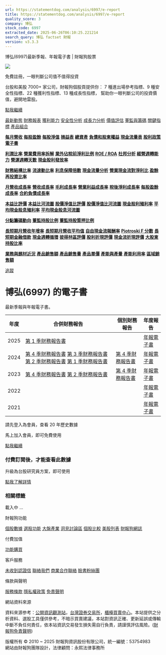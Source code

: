 ```yaml
---
url: https://statementdog.com/analysis/6997/e-report
title: https://statementdog.com/analysis/6997/e-report
quality_score: 3
company: 博弘
stock_code: 6997
extracted_date: 2025-06-26T06:10:25.221214
search_query: 博弘 factset 財報
version: v3.3.3
---
```


博弘(6997)最新季報、年報電子書 | 財報狗股票















![](https://www.facebook.com/tr?id=1265443774131605&ev=PageView&noscript=1)













































































免費註冊，一眼判斷公司值不值得投資

台股和美股 7000+ 家公司，財報狗個股頁提供你：
7 種進出場參考指標、9 種安全性指標、22 種獲利性指標、13 種成長性指標，
幫助你一眼判斷公司的投資價值，避開地雷股。

[點我繼續](/users/sign_up)

[最新動態](/analysis/6997)
[財務報表](/analysis/6997/monthly-revenue)
[獲利能力](/analysis/6997/profit-margin)
[安全性分析](/analysis/6997/financial-structure-ratio)
[成長力分析](/analysis/6997/monthly-revenue-growth-rate)
[價值評估](/analysis/6997/pe)
[董監與籌碼](/analysis/6997/broker-trading)
[關鍵指標](/analysis/6997/long-term-and-short-term-monthly-revenue-yoy)
[產品組合](/analysis/6997/ai-search)

[**每月營收**](/analysis/6997/monthly-revenue)
[**每股盈餘**](/analysis/6997/eps)
[**每股淨值**](/analysis/6997/nav)
[**損益表**](/analysis/6997/income-statement)
[**總資產**](/analysis/6997/assets)
[**負債和股東權益**](/analysis/6997/liabilities-and-equity)
[**現金流量表**](/analysis/6997/cash-flow-statement)
[**股利政策**](/analysis/6997/dividend-policy)
[**電子書**](/analysis/6997/e-report)

[**利潤比率**](/analysis/6997/profit-margin)
[**營業費用率拆解**](/analysis/6997/operating-expense-ratio)
[**業外佔稅前淨利比例**](/analysis/6997/non-operating-income-to-profit-before-tax)
[**ROE / ROA**](/analysis/6997/roe-roa)
[**杜邦分析**](/analysis/6997/du-pont-analysis)
[**經營週轉能力**](/analysis/6997/turnover-ratio)
[**營運週轉天數**](/analysis/6997/turnover-days)
[**現金股利發放率**](/analysis/6997/dividend-payout-ratio)

[**財務結構比率**](/analysis/6997/financial-structure-ratio)
[**流速動比率**](/analysis/6997/current-ratio-and-quick-ratio)
[**利息保障倍數**](/analysis/6997/interest-coverage-ratio)
[**現金流量分析**](/analysis/6997/cash-flow-analysis)
[**營業現金流對淨利比**](/analysis/6997/operating-cash-flow-to-net-income-ratio)
[**盈餘再投資比率**](/analysis/6997/reinvestment-rate)

[**月營收成長率**](/analysis/6997/monthly-revenue-growth-rate)
[**營收成長率**](/analysis/6997/revenue-growth-rate)
[**毛利成長率**](/analysis/6997/gross-profit-growth-rate)
[**營業利益成長率**](/analysis/6997/operating-income-growth-rate)
[**稅後淨利成長率**](/analysis/6997/net-income-growth-rate)
[**每股盈餘成長率**](/analysis/6997/eps-growth-rate)
[**合約負債成長率**](/analysis/6997/current-contract-liabilities-growth-rate)

[**本益比評價**](/analysis/6997/pe)
[**本益比河流圖**](/analysis/6997/pe-band)
[**股價淨值比評價**](/analysis/6997/pb)
[**股價淨值比河流圖**](/analysis/6997/pb-band)
[**現金股利殖利率**](/analysis/6997/dividend-yield)
[**平均現金股息殖利率**](/analysis/6997/average-dividend-yield)
[**平均現金股息河流圖**](/analysis/6997/average-dividend-yield-band)

[**分點籌碼動向**](/analysis/6997/broker-trading)
[**董監持股比例**](/analysis/6997/board-members-and-supervisors-shares-to-shares-outstanding-ratio)
[**董監持股質押比例**](/analysis/6997/pledging-ratio-of-board-members-and-supervisors)

[**長短期月營收年增率**](/analysis/6997/long-term-and-short-term-monthly-revenue-yoy)
[**長短期月營收平均值**](/analysis/6997/average-long-term-and-short-term-monthly-revenue)
[**自由現金流報酬率**](/analysis/6997/croic)
[**Piotroski F 分數**](/analysis/6997/piotroski-f-score)
[**長短期金融借款**](/analysis/6997/financial-borrowing)
[**現金週轉循環**](/analysis/6997/cash-conversion-cycle)
[**彼得林區評價**](/analysis/6997/peter-lynch-valuation)
[**股利折現評價**](/analysis/6997/dividend-discount-valuation)
[**現金流折現評價**](/analysis/6997/dcf-valuation)
[**大股東持股比率**](/analysis/6997/majority-shareholders-share-ratio)

[**業務與題材近況**](/analysis/6997/ai-search)
[**產品銷售額**](/analysis/6997/product-sales-figure)
[**產品銷售量**](/analysis/6997/product-sales-volume)
[**產品單價**](/analysis/6997/product-unit-price)
[**產能與產量**](/analysis/6997/production-capacity)
[**產能利用率**](/analysis/6997/production-capacity-utilization)
[**區域銷售額**](/analysis/6997/product-regional-sales)

[追蹤](/users/sign_up)

# 博弘(6997) 的電子書

最新季報與年報電子書。

| 年度 | 合併財務報告 | 個別財務報告 | 年度報告 |
| --- | --- | --- | --- |
| 2025 | [第 1 季財務報告書](https://doc.twse.com.tw/server-java/t57sb01?co_id=6997&colorchg=1&kind=A&step=9&filename=202501_6997_AI1.pdf) |  | [年報電子書](/analysis) |
| 2024 | [第 4 季財務報告書](https://doc.twse.com.tw/server-java/t57sb01?co_id=6997&colorchg=1&kind=A&step=9&filename=202404_6997_AI1.pdf)  [第 3 季財務報告書](https://doc.twse.com.tw/server-java/t57sb01?co_id=6997&colorchg=1&kind=A&step=9&filename=202403_6997_AI1.pdf)  [第 2 季財務報告書](https://doc.twse.com.tw/server-java/t57sb01?co_id=6997&colorchg=1&kind=A&step=9&filename=202402_6997_AI1.pdf)  [第 1 季財務報告書](https://doc.twse.com.tw/server-java/t57sb01?co_id=6997&colorchg=1&kind=A&step=9&filename=202401_6997_AI1.pdf) | [第 4 季財務報告書](https://doc.twse.com.tw/server-java/t57sb01?co_id=6997&colorchg=1&kind=A&step=9&filename=202404_6997_AI3.pdf) | [年報電子書](https://doc.twse.com.tw/server-java/t57sb01?co_id=6997&colorchg=1&kind=F&step=9&filename=2024_6997_20250616F04.pdf) |
| 2023 | [第 4 季財務報告書](https://doc.twse.com.tw/server-java/t57sb01?co_id=6997&colorchg=1&kind=A&step=9&filename=202304_6997_AI1.pdf)  [第 2 季財務報告書](https://doc.twse.com.tw/server-java/t57sb01?co_id=6997&colorchg=1&kind=A&step=9&filename=202302_6997_AI1.pdf) | [第 4 季財務報告書](https://doc.twse.com.tw/server-java/t57sb01?co_id=6997&colorchg=1&kind=A&step=9&filename=202304_6997_AI3.pdf) | [年報電子書](https://doc.twse.com.tw/server-java/t57sb01?co_id=6997&colorchg=1&kind=F&step=9&filename=2023_6997_20240617F04.pdf) |
| 2022 |  |  | [年報電子書](/analysis) |
| 2021 |  |  | [年報電子書](/analysis) |

請先登入為會員，查看 20 年歷史數據

馬上加入會員，即可免費使用

[點我繼續](/users/sign_up)

### 付費訂閱後，才能查看此數據

升級為台股研究員方案，即可使用

[點我了解詳情](/pricing)

### 相關標籤

載入中 ...





財報狗功能

[個股數據](/analysis)
[選股功能](/screeners)
[大盤產業](/taiex)
[洞見討論區](/insight)
[個股比較](/compare/tpe)
[美股列表](/us-stock-list)
[財報狗網誌](/blog/)

付費加值

[功能購買](/pricing)

客戶服務

[未收到認證信](/users/recv_auth_fail)
[聯絡我們](/contact)
[商業合作聯絡](/contact)
[臉書粉絲團](//www.facebook.com/statementdog)

條款與聲明

[服務條款](/law/tos)
[隱私權政策](/law/privacy)
[免責聲明](/law/disclaimer)

網站資料來源

資料來源参考：[公開資訊觀測站](http://mops.twse.com.tw/mops/web/index)，[台灣證券交易所](http://www.tse.com.tw/)，[櫃檯買賣中心](http://www.otc.org.tw/)。本站提供之分析資料、選股工具僅供參考，不暗示買賣建議，本站對資訊正確、更新延誤或傳輸中斷不負任何責任，依本站資訊交易發生損失需自行負責，請謹慎評估風險。([財報狗免責聲明](/law/disclaimer))

版權所有 © 2010 ~ 2025 財報狗資訊股份有限公司，統一編號：53754983  
網站由財報狗團隊設計，法律顧問：永熙法律事務所